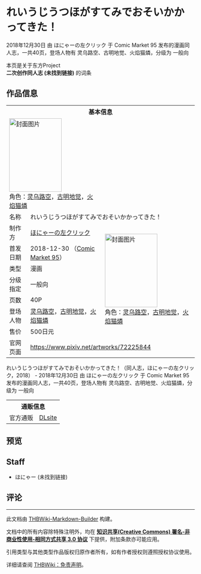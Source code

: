 # れいうじうつほがすてみでおそいかかってきた！

<!-- source html: G:\repos\THBWiki-Markdown-Builder\THBWikiMarkdown\Temp\main\7\7c\ns0%3A%E3%82%8C%E3%81%84%E3%81%86%E3%81%98%E3%81%86%E3%81%A4%E3%81%BB%E3%81%8C%E3%81%99%E3%81%A6%E3%81%BF%E3%81%A7%E3%81%8A%E3%81%9D%E3%81%84%E3%81%8B%E3%81%8B%E3%81%A3%E3%81%A6%E3%81%8D%E3%81%9F%EF%BC%81.html -->

2018年12月30日 由 ほにゃーの左クリック 于 Comic Market 95 发布的漫画同人志，一共40页，登场人物有 灵乌路空、古明地觉、火焰猫燐，分级为 一般向

本页是关于东方Project  
 **二次创作同人志 (未找到链接)** 的词条

## 作品信息

<table><tbody><tr><th colspan="3">基本信息</th></tr><tr><td class="cover-artwork-mobile" colspan="2"><a href="./文件-れいうじうつほがすてみでおそいかかってきた！封面.jpg.md" class="image" title="封面图片"><img alt="封面图片" src="https://upload.thwiki.cc/thumb/6/68/%E3%82%8C%E3%81%84%E3%81%86%E3%81%98%E3%81%86%E3%81%A4%E3%81%BB%E3%81%8C%E3%81%99%E3%81%A6%E3%81%BF%E3%81%A7%E3%81%8A%E3%81%9D%E3%81%84%E3%81%8B%E3%81%8B%E3%81%A3%E3%81%A6%E3%81%8D%E3%81%9F%EF%BC%81%E5%B0%81%E9%9D%A2.jpg/140px-%E3%82%8C%E3%81%84%E3%81%86%E3%81%98%E3%81%86%E3%81%A4%E3%81%BB%E3%81%8C%E3%81%99%E3%81%A6%E3%81%BF%E3%81%A7%E3%81%8A%E3%81%9D%E3%81%84%E3%81%8B%E3%81%8B%E3%81%A3%E3%81%A6%E3%81%8D%E3%81%9F%EF%BC%81%E5%B0%81%E9%9D%A2.jpg" decoding="async" loading="lazy" width="140" height="196" srcset="https://upload.thwiki.cc/thumb/6/68/%E3%82%8C%E3%81%84%E3%81%86%E3%81%98%E3%81%86%E3%81%A4%E3%81%BB%E3%81%8C%E3%81%99%E3%81%A6%E3%81%BF%E3%81%A7%E3%81%8A%E3%81%9D%E3%81%84%E3%81%8B%E3%81%8B%E3%81%A3%E3%81%A6%E3%81%8D%E3%81%9F%EF%BC%81%E5%B0%81%E9%9D%A2.jpg/210px-%E3%82%8C%E3%81%84%E3%81%86%E3%81%98%E3%81%86%E3%81%A4%E3%81%BB%E3%81%8C%E3%81%99%E3%81%A6%E3%81%BF%E3%81%A7%E3%81%8A%E3%81%9D%E3%81%84%E3%81%8B%E3%81%8B%E3%81%A3%E3%81%A6%E3%81%8D%E3%81%9F%EF%BC%81%E5%B0%81%E9%9D%A2.jpg 1.5x, https://upload.thwiki.cc/thumb/6/68/%E3%82%8C%E3%81%84%E3%81%86%E3%81%98%E3%81%86%E3%81%A4%E3%81%BB%E3%81%8C%E3%81%99%E3%81%A6%E3%81%BF%E3%81%A7%E3%81%8A%E3%81%9D%E3%81%84%E3%81%8B%E3%81%8B%E3%81%A3%E3%81%A6%E3%81%8D%E3%81%9F%EF%BC%81%E5%B0%81%E9%9D%A2.jpg/280px-%E3%82%8C%E3%81%84%E3%81%86%E3%81%98%E3%81%86%E3%81%A4%E3%81%BB%E3%81%8C%E3%81%99%E3%81%A6%E3%81%BF%E3%81%A7%E3%81%8A%E3%81%9D%E3%81%84%E3%81%8B%E3%81%8B%E3%81%A3%E3%81%A6%E3%81%8D%E3%81%9F%EF%BC%81%E5%B0%81%E9%9D%A2.jpg 2x" data-file-width="780" data-file-height="1093"></a><div class="cover-char">角色：<a href="./灵乌路空.md" title="灵乌路空">灵乌路空</a>，<a href="./古明地觉.md" title="古明地觉">古明地觉</a>，<a href="./火焰猫燐.md" title="火焰猫燐">火焰猫燐</a></div></td>
</tr><tr><td class="label">名称</td><td colspan="2"> れいうじうつほがすてみでおそいかかってきた！ </td></tr><tr><td class="label">制作方</td><td><a href="./ほにゃーの左クリック.md" title="ほにゃーの左クリック">ほにゃーの左クリック</a></td><td class="cover-artwork" rowspan="7" style="min-width:196px;"><a href="./文件-れいうじうつほがすてみでおそいかかってきた！封面.jpg.md" class="image" title="封面图片"><img alt="封面图片" src="https://upload.thwiki.cc/thumb/6/68/%E3%82%8C%E3%81%84%E3%81%86%E3%81%98%E3%81%86%E3%81%A4%E3%81%BB%E3%81%8C%E3%81%99%E3%81%A6%E3%81%BF%E3%81%A7%E3%81%8A%E3%81%9D%E3%81%84%E3%81%8B%E3%81%8B%E3%81%A3%E3%81%A6%E3%81%8D%E3%81%9F%EF%BC%81%E5%B0%81%E9%9D%A2.jpg/140px-%E3%82%8C%E3%81%84%E3%81%86%E3%81%98%E3%81%86%E3%81%A4%E3%81%BB%E3%81%8C%E3%81%99%E3%81%A6%E3%81%BF%E3%81%A7%E3%81%8A%E3%81%9D%E3%81%84%E3%81%8B%E3%81%8B%E3%81%A3%E3%81%A6%E3%81%8D%E3%81%9F%EF%BC%81%E5%B0%81%E9%9D%A2.jpg" decoding="async" loading="lazy" width="140" height="196" srcset="https://upload.thwiki.cc/thumb/6/68/%E3%82%8C%E3%81%84%E3%81%86%E3%81%98%E3%81%86%E3%81%A4%E3%81%BB%E3%81%8C%E3%81%99%E3%81%A6%E3%81%BF%E3%81%A7%E3%81%8A%E3%81%9D%E3%81%84%E3%81%8B%E3%81%8B%E3%81%A3%E3%81%A6%E3%81%8D%E3%81%9F%EF%BC%81%E5%B0%81%E9%9D%A2.jpg/210px-%E3%82%8C%E3%81%84%E3%81%86%E3%81%98%E3%81%86%E3%81%A4%E3%81%BB%E3%81%8C%E3%81%99%E3%81%A6%E3%81%BF%E3%81%A7%E3%81%8A%E3%81%9D%E3%81%84%E3%81%8B%E3%81%8B%E3%81%A3%E3%81%A6%E3%81%8D%E3%81%9F%EF%BC%81%E5%B0%81%E9%9D%A2.jpg 1.5x, https://upload.thwiki.cc/thumb/6/68/%E3%82%8C%E3%81%84%E3%81%86%E3%81%98%E3%81%86%E3%81%A4%E3%81%BB%E3%81%8C%E3%81%99%E3%81%A6%E3%81%BF%E3%81%A7%E3%81%8A%E3%81%9D%E3%81%84%E3%81%8B%E3%81%8B%E3%81%A3%E3%81%A6%E3%81%8D%E3%81%9F%EF%BC%81%E5%B0%81%E9%9D%A2.jpg/280px-%E3%82%8C%E3%81%84%E3%81%86%E3%81%98%E3%81%86%E3%81%A4%E3%81%BB%E3%81%8C%E3%81%99%E3%81%A6%E3%81%BF%E3%81%A7%E3%81%8A%E3%81%9D%E3%81%84%E3%81%8B%E3%81%8B%E3%81%A3%E3%81%A6%E3%81%8D%E3%81%9F%EF%BC%81%E5%B0%81%E9%9D%A2.jpg 2x" data-file-width="780" data-file-height="1093"></a><div class="cover-char">角色：<a href="./灵乌路空.md" title="灵乌路空">灵乌路空</a>，<a href="./古明地觉.md" title="古明地觉">古明地觉</a>，<a href="./火焰猫燐.md" title="火焰猫燐">火焰猫燐</a></div></td>
</tr><tr><td class="label">首发日期</td><td>2018-12-30&#160;（<a href="/展会作品列表?e=Comic+Market%2395">Comic Market 95</a>）</td></tr><tr><td class="label">类型</td><td>漫画</td></tr><tr><td class="label">分级指定</td><td>一般向</td></tr><tr><td class="label">页数</td><td>40P</td></tr><tr><td class="label">登场人物</td><td><a href="./灵乌路空.md" title="灵乌路空">灵乌路空</a>，<a href="./古明地觉.md" title="古明地觉">古明地觉</a>，<a href="./火焰猫燐.md" title="火焰猫燐">火焰猫燐</a></td></tr><tr><td class="label">售价</td><td>500日元</td></tr>
<tr><td class="label">官网页面</td><td colspan="2"><a rel="nofollow" class="external free" href="https://www.pixiv.net/artworks/72225844">https://www.pixiv.net/artworks/72225844</a></td></tr></tbody></table>

れいうじうつほがすてみでおそいかかってきた！（同人志，ほにゃーの左クリック，2018） - 2018年12月30日 由 ほにゃーの左クリック 于 Comic Market 95 发布的漫画同人志，一共40页，登场人物有 灵乌路空、古明地觉、火焰猫燐，分级为 一般向

<table><tbody><tr><th colspan="3">通贩信息</th></tr><tr><td class="label">官方通贩</td><td colspan="2"><a rel="nofollow" class="external text" href="http://www.dlsite.com/home/work/=/product_id/RJ254304.html">DLsite</a></td></tr></tbody></table>



## 预览

## Staff
- ほにゃー (未找到链接)


## 评论




---

此文档由 [THBWiki-Markdown-Builder](https://github.com/Delsin-Yu/THBWiki-Markdown-Builder) 构建。

文档中的所有内容除特殊注明外，均在 [**知识共享(Creative Commons) 署名-非商业性使用-相同方式共享 3.0 协议**](https://creativecommons.org/licenses/by-sa/3.0/deed.zh-hans) 下提供，附加条款亦可能应用。

引用类型与其他类型作品版权归原作者所有，如有作者授权则遵照授权协议使用。

详细请查阅 [THBWiki：免责声明](https://thbwiki.cc/THBWiki:%E5%85%8D%E8%B4%A3%E5%A3%B0%E6%98%8E)。

